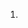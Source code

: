 1.















































































































